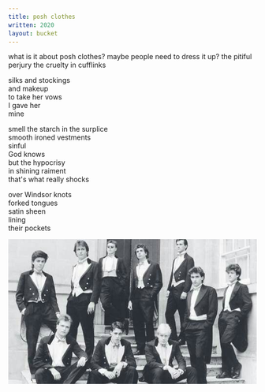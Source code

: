```yaml
---
title: posh clothes
written: 2020
layout: bucket
---
```


<div class="poem">
what is it  
about posh clothes?  
maybe people need  
to dress it up?  
the pitiful perjury  
the cruelty  
in cufflinks


silks and stockings  
and makeup  
to take her vows  
I gave her  
mine


smell the starch in the surplice  
smooth ironed vestments  
sinful  
God knows  
but the hypocrisy  
in shining raiment  
that's what really shocks


over Windsor knots  
forked tongues  
satin sheen  
lining  
their pockets
</div>

!["Bullingdon Club"](/assets/images/bucket/bullingdonClub.jpg "Bullingdon Club")  
